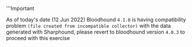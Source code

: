 '''Important

As of today's date (12 Jun 2022) Bloodhound `4.1.0` is having compatibility problem `(file created from incompatible collector)` with the data generated with Sharphound, please revert to bloodhound version `4.0.3` to proceed with this exercise
